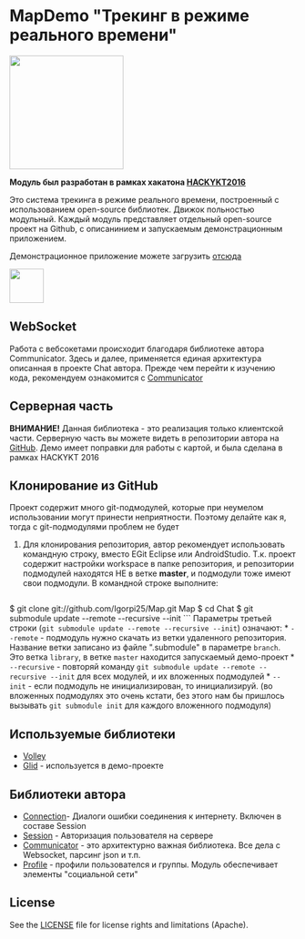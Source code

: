 MapDemo "Трекинг в режиме реального времени"
============================================
<img src="http://igorpi25.ru/dist/images/mapdemo_screenshot.png" height="200" />

**Модуль был разработан в рамках хакатона [HACKYKT2016][11]**

Это система трекинга в режиме реального времени, построенный с использованием open-source библиотек. Движок польностью модульный. Каждый модуль представляет отдельный open-source проект на Github, с описанинием и запускаемым демонстрационным приложением.

Демонстрационное приложение можете загрузить [отсюда][11]

[<img src="http://igorpi25.ru/screenshot/chat/google_play_icon.png" height="60" />][11]

WebSocket
---------
Работа с вебсокетами происходит благодаря библиотеке автора Communicator. Здесь и далее, применяется единая архитектура описанная в проекте Chat автора. Прежде чем перейти к изучению кода, рекомендуем ознакомится с  [Communicator][82]

Серверная часть
---------------
**ВНИМАНИЕ!** Данная библиотека - это реализация только клиентской части. Серверную часть вы можете видеть в репозитории автора на [GitHub][4]. Демо имеет поправки для работы с картой, и была сделана в рамках HACKYKT 2016

Клонирование из GitHub
----------------------

Проект содержит много git-подмодулей, которые при неумелом использовании могут принести неприятности. Поэтому делайте как я, тогда с git-подмодулями проблем не будет

1. Для клонирования репозитория, автор рекомендует использовать командную строку, вместо EGit Eclipse или AndroidStudio. Т.к. проект содержит настройки workspace в папке репозитория, и репозитории подмодулей находятся НЕ в ветке **master**, и подмодули тоже имеют свои подмодули. В командной строке выполните:
	```
$ git clone git://github.com/Igorpi25/Map.git Map
$ cd Chat
$ git submodule update --remote --recursive --init
	```
Параметры третьей строки (`git submodule update --remote --recursive --init`) означают:
	* `--remote` - подмодуль нужно скачать из ветки удаленного репозитория. Название ветки записано из файле ".submodule" в параметре `branch`. Это ветка `library`, в ветке `master` находится запускаемый демо-проект
	* `--recursive` - повторяй команду `git submodule update --remote --recursive --init` для всех модулей, и их вложенных подмодулей
	* `--init` - если подмодуль не инициализирован, то инициализируй. (во вложенных подмодулях это очень кстати, без этого нам бы пришлось вызывать `git submodule init` для каждого вложенного подмодуля)

Используемые библиотеки
-----------------------
* [Volley][2]
* [Glid][9] - используется в демо-проекте

Библиотеки автора
-----------------
* [Connection][84]- Диалоги ошибки соединения к интернету. Включен в составе Session
* [Session][8] - Авторизация пользователя на сервере
* [Communicator][82] - это архитектурно важная библиотека. Все дела с Websocket, парсинг json и т.п.
* [Profile][85] - профили пользователся и группы. Модуль обеспечивает элементы "социальной сети"

License
-------

See the [LICENSE](LICENSE) file for license rights and limitations (Apache).

[1]: http://actionbarsherlock.com/
[2]: https://github.com/mcxiaoke/android-volley
[4]: https://github.com/Igorpi25/server_v2
[5]: https://git-scm.com/book/en/v2/Git-Tools-Submodules/
[6]: https://github.com/Igorpi25/Profile
[7]: http://www.androidhive.info/2014/01/how-to-create-rest-api-for-android-app-using-php-slim-and-mysql-day-12-2/

[8]: https://github.com/Igorpi25/Session
[81]: https://github.com/Igorpi25/MultipleTypesAdapter
[82]: https://github.com/Igorpi25/Communicator
[83]: https://github.com/Igorpi25/Uploader
[84]: https://github.com/Igorpi25/Connection
[85]: https://github.com/Igorpi25/Profile
[9]: https://github.com/bumptech/glide
[10]:https://code.google.com/archive/p/httpclientandroidlib/

[11]:http://igorpi25.ru/dist/download/mapdemo.apk
[12]:http://www.hackykt.ru/

